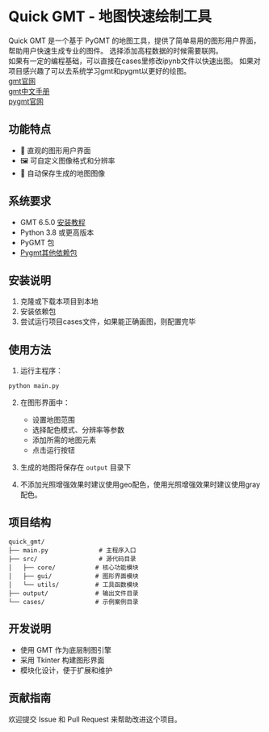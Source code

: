 # Quick GMT - 地图快速绘制工具

Quick GMT 是一个基于 PyGMT 的地图工具，提供了简单易用的图形用户界面，帮助用户快速生成专业的图件。
选择添加高程数据的时候需要联网。  
如果有一定的编程基础，可以直接在cases里修改ipynb文件以快速出图。
如果对项目感兴趣了可以去系统学习gmt和pygmt以更好的绘图。  
[gmt官网](https://www.generic-mapping-tools.org/)  
[gmt中文手册](https://docs.gmt-china.org/latest/intro/)  
[pygmt官网](https://www.generic-mapping-tools.org/)  

## 功能特点

- 🎨 直观的图形用户界面
- 🖼️ 可自定义图像格式和分辨率
- 💾 自动保存生成的地图图像

## 系统要求
- GMT 6.5.0 [安装教程](https://docs.gmt-china.org/latest/install/)
- Python 3.8 或更高版本
- PyGMT 包
- [Pygmt其他依赖包](https://www.pygmt.org/latest/install.html)

## 安装说明

1. 克隆或下载本项目到本地
2. 安装依赖包
3. 尝试运行项目cases文件，如果能正确画图，则配置完毕


## 使用方法

1. 运行主程序：
```bash
python main.py
```

2. 在图形界面中：
   - 设置地图范围
   - 选择配色模式、分辨率等参数
   - 添加所需的地图元素
   - 点击运行按钮

3. 生成的地图将保存在 `output` 目录下  

4. 不添加光照增强效果时建议使用geo配色，使用光照增强效果时建议使用gray配色。

## 项目结构

```
quick_gmt/
├── main.py              # 主程序入口
├── src/                 # 源代码目录
│   ├── core/           # 核心功能模块
│   ├── gui/            # 图形界面模块
│   └── utils/          # 工具函数模块
├── output/             # 输出文件目录
└── cases/              # 示例案例目录
```

## 开发说明

- 使用 GMT 作为底层制图引擎
- 采用 Tkinter 构建图形界面
- 模块化设计，便于扩展和维护

## 贡献指南

欢迎提交 Issue 和 Pull Request 来帮助改进这个项目。